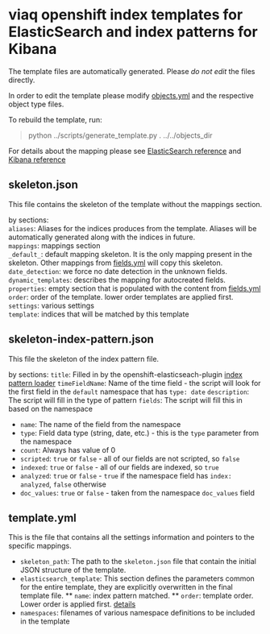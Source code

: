 viaq openshift index templates for ElasticSearch and index patterns for Kibana
=================================

The template files are automatically generated.
Please _do not edit_ the files directly.

In order to edit the template please modify [objects.yml](objects.yml) and the respective object type files.

To rebuild the template, run:
> python ../scripts/generate_template.py . ../../objects_dir

For details about the mapping please see [ElasticSearch reference](https://www.elastic.co/guide/en/elasticsearch/reference/current/indices-templates.html) and [Kibana reference](https://www.elastic.co/guide/en/kibana/current/index-patterns.html)

skeleton.json
-------------
This file contains the skeleton of the template without the mappings section.

by sections:  
`aliases`: Aliases for the indices produces from the template. Aliases will be automatically generated along with the indices in future.  
`mappings`: mappings section  
  `_default_`: default mapping skeleton. It is the only mapping present in the skeleton. Other mappings from [fields.yml](fields.yml) will copy this skeleton.  
  `date_detection`: we force no date detection in the unknown fields.  
  `dynamic_templates`: describes the mapping for autocreated fields.  
  `properties`: empty section that is populated with the content from [fields.yml](fields.yml)  
`order`: order of the template. lower order templates are applied first.  
`settings`: various settings  
`template`: indices that will be matched by this template

skeleton-index-pattern.json
---------------------------
This file the skeleton of the index pattern file.

by sections:
`title`: Filled in by the openshift-elasticseach-plugin [index pattern loader](https://github.com/fabric8io/openshift-elasticsearch-plugin/blob/master/src/main/java/io/fabric8/elasticsearch/plugin/kibana/KibanaSeed.java#L371)
`timeFieldName`: Name of the time field - the script will look for the first field in the `default` namespace that has `type: date`
`description`: The script will fill in the type of pattern
`fields`: The script will fill this in based on the namespace
* `name`: The name of the field from the namespace
* `type`: Field data type (string, date, etc.) - this is the `type` parameter from the namespace
* `count`: Always has value of 0
* `scripted`: `true` or `false` - all of our fields are not scripted, so `false`
* `indexed`: `true` or `false` - all of our fields are indexed, so `true`
* `analyzed`: `true` or `false` - `true` if the namespace field has `index: analyzed`, `false` otherwise
* `doc_values`: `true` or `false` - taken from the namespace `doc_values` field

template.yml
----------
This is the file that contains all the settings information and pointers to the specific mappings.  
* `skeleton_path`: The path to the `skeleton.json` file that contain the initial JSON structure of the template.
* `elasticsearch_template`: This section defines the parameters common for the entire template, they are explicitly overwritten in the final template file.
** `name`: index pattern matched.
** `order`: template order. Lower order is applied first. [details](https://www.elastic.co/guide/en/elasticsearch/reference/current/indices-templates.html#multiple-templates)
* `namespaces`: filenames of various namespace definitions to be included in the template
